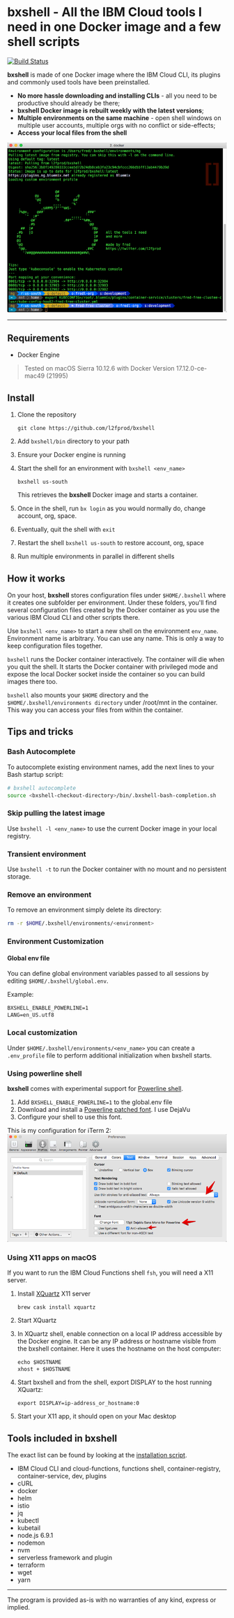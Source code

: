 # bxshell - All the IBM Cloud tools I need in one Docker image and a few shell scripts

[![Build Status](https://travis-ci.org/l2fprod/bxshell.svg)](https://travis-ci.org/l2fprod/bxshell)

**bxshell** is made of one Docker image where the IBM Cloud CLI, its plugins and commonly used tools have been preinstalled.

- **No more hassle downloading and installing CLIs** - all you need to be productive should already be there;
- **bxshell Docker image is rebuilt weekly with the latest versions**;
- **Multiple environments on the same machine** - open shell windows on multiple user accounts, multiple orgs with no conflict or side-effects;
- **Access your local files from the shell**

![screen.png](./screen.png)

---

## Requirements

* Docker Engine

> Tested on macOS Sierra 10.12.6 with Docker Version 17.12.0-ce-mac49 (21995)

## Install

1. Clone the repository

   ```
   git clone https://github.com/l2fprod/bxshell
   ```

1. Add `bxshell/bin` directory to your path

1. Ensure your Docker engine is running

1. Start the shell for an environment with `bxshell <env_name>`

   ```
   bxshell us-south
   ```

   This retrieves the **bxshell** Docker image and starts a container.

1. Once in the shell, run `bx login` as you would normally do, change account, org, space.

1. Eventually, quit the shell with `exit`

1. Restart the shell `bxshell us-south` to restore account, org, space

1. Run multiple environments in parallel in different shells

## How it works

On your host, **bxshell** stores configuration files under `$HOME/.bxshell` where it creates one subfolder per environment. Under these folders, you'll find several configuration files created by the Docker container as you use the various IBM Cloud CLI and other scripts there.

Use `bxshell <env_name>` to start a new shell on the environment `env_name`. Environment name is arbitrary. You can use any name. This is only a way to keep configuration files together.

`bxshell` runs the Docker container interactively. The container will die when you quit the shell. It starts the Docker container with privileged mode and expose the local Docker socket inside the container so you can build images there too.

`bxshell` also mounts your `$HOME` directory and the `$HOME/.bxshell/environments directory` under /root/mnt in the container. This way you can access your files from within the container.

## Tips and tricks

### Bash Autocomplete

To autocomplete existing environment names, add the next lines to your Bash startup script:

   ```sh
   # bxshell autocomplete
   source <bxshell-checkout-directory>/bin/.bxshell-bash-completion.sh
   ```

### Skip pulling the latest image

Use `bxshell -l <env_name>` to use the current Docker image in your local registry.

### Transient environment

Use `bxshell -t` to run the Docker container with no mount and no persistent storage.

### Remove an environment

To remove an environment simply delete its directory:

   ```sh
   rm -r $HOME/.bxshell/environments/<environment>
   ```

### Environment Customization

#### Global env file

You can define global environment variables passed to all sessions by editing `$HOME/.bxshell/global.env`.

Example:
   ```
   BXSHELL_ENABLE_POWERLINE=1
   LANG=en_US.utf8
   ```

### Local customization

Under `$HOME/.bxshell/environments/<env_name>` you can create a `.env_profile` file to perform additional initialization when bxshell starts.

### Using powerline shell

**bxshell** comes with experimental support for [Powerline shell](https://github.com/b-ryan/powerline-shell/).

1. Add `BXSHELL_ENABLE_POWERLINE=1` to the global.env file
1. Download and install a [Powerline patched font](https://github.com/powerline/fonts). I use DejaVu
1. Configure your shell to use this font.

This is my configuration for iTerm 2:
![text](iterm-preferences-text.png)

### Using X11 apps on macOS

If you want to run the IBM Cloud Functions shell `fsh`, you will need a X11 server.

1. Install [XQuartz](https://www.xquartz.org/index.html) X11 server

   ```
   brew cask install xquartz
   ```

1. Start XQuartz

1. In XQuartz shell, enable connection on a local IP address accessible by the Docker engine. It can be any IP address or hostname visible from the bxshell container. Here it uses the hostname on the host computer:

   ```
   echo $HOSTNAME
   xhost + $HOSTNAME
   ```

1. Start bxshell and from the shell, export DISPLAY to the host running XQuartz:

   ```
   export DISPLAY=ip-address_or_hostname:0
   ```

1. Start your X11 app, it should open on your Mac desktop

## Tools included in bxshell

The exact list can be found by looking at the [installation script](install.sh).

* IBM Cloud CLI and cloud-functions, functions shell, container-registry, container-service, dev, plugins
* cURL
* docker
* helm
* istio
* jq
* kubectl
* kubetail
* node.js 6.9.1
* nodemon
* nvm
* serverless framework and plugin
* terraform
* wget
* yarn

---

The program is provided as-is with no warranties of any kind, express or implied.
